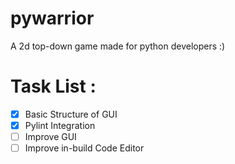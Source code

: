 # pywarrior
A 2d top-down game made for python developers :)

# Task List :
- [x] Basic Structure of GUI
- [x] Pylint Integration
- [ ] Improve GUI
- [ ] Improve in-build Code Editor
